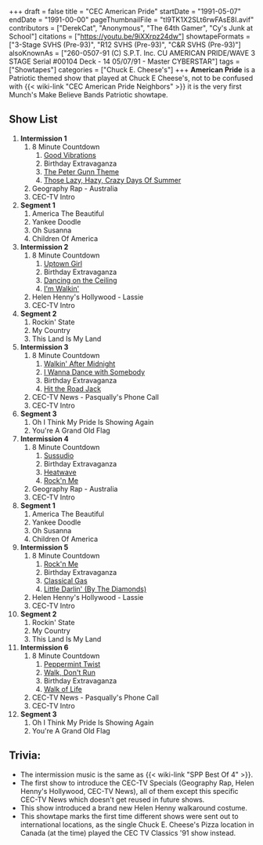 +++
draft = false
title = "CEC American Pride"
startDate = "1991-05-07"
endDate = "1991-00-00"
pageThumbnailFile = "tl9TK1X2SLt6rwFAsE8I.avif"
contributors = ["DerekCat", "Anonymous", "The 64th Gamer", "Cy's Junk at School"]
citations = ["https://youtu.be/9iXXrpz24dw"]
showtapeFormats = ["3-Stage SVHS (Pre-93)", "R12 SVHS (Pre-93)", "C&R SVHS (Pre-93)"]
alsoKnownAs = ["260-0507-91 (C) S.P.T. Inc. CU AMERICAN PRIDE/WAVE 3 STAGE Serial #00104 Deck - 14 05/07/91 - Master CYBERSTAR"]
tags = ["Showtapes"]
categories = ["Chuck E. Cheese's"]
+++
**American Pride** is a Patriotic themed show that played at Chuck E Cheese's, not to be confused with {{< wiki-link "CEC American Pride Neighbors" >}} it is the very first Munch's Make Believe Bands Patriotic showtape.

## Show List

1.  **Intermission 1**
    1.  8 Minute Countdown
        1.  [Good Vibrations](https://en.wikipedia.org/wiki/Good_Vibrations)
        2.  Birthday Extravaganza
        3.  [The Peter Gunn Theme](https://en.wikipedia.org/wiki/Peter_Gunn_(song))
        4.  [Those Lazy, Hazy, Crazy Days Of Summer](https://en.wikipedia.org/wiki/Those_Lazy-Hazy-Crazy_Days_of_Summer_(song))
    2.  Geography Rap - Australia
    3.  CEC-TV Intro
2.  **Segment 1**
    1.  America The Beautiful
    2.  Yankee Doodle
    3.  Oh Susanna
    4.  Children Of America
3.  **Intermission 2**
    1.  8 Minute Countdown
        1.  [Uptown Girl](https://en.wikipedia.org/wiki/Uptown_Girl)
        2.  Birthday Extravaganza
        3.  [Dancing on the Ceiling](https://en.wikipedia.org/wiki/Dancing_on_the_Ceiling_(Lionel_Richie_song))
        4.  [I'm Walkin'](https://en.wikipedia.org/wiki/I%27m_Walkin%27)
    2.  Helen Henny's Hollywood - Lassie
    3.  CEC-TV Intro
4.  **Segment 2**
    1.  Rockin' State
    2.  My Country
    3.  This Land Is My Land
5.  **Intermission 3**
    1.  8 Minute Countdown
        1.  [Walkin' After Midnight](https://en.wikipedia.org/wiki/Walkin%27_After_Midnight)
        2.  [I Wanna Dance with Somebody](https://en.wikipedia.org/wiki/I_Wanna_Dance_with_Somebody_(Who_Loves_Me))
        3.  Birthday Extravaganza
        4.  [Hit the Road Jack](https://en.wikipedia.org/wiki/Hit_the_Road_Jack)
    2.  CEC-TV News - Pasqually's Phone Call
    3.  CEC-TV Intro
6.  **Segment 3**
    1.  Oh I Think My Pride Is Showing Again
    2.  You're A Grand Old Flag
7.  **Intermission 4**
    1.  8 Minute Countdown
        1.  [Sussudio](https://en.wikipedia.org/wiki/Sussudio)
        2.  Birthday Extravaganza
        3.  [Heatwave](https://en.wikipedia.org/wiki/Heat_Wave_(1963_song))
        4.  [Rock'n Me](https://en.wikipedia.org/wiki/Rock%27n_Me)
    2.  Geography Rap - Australia
    3.  CEC-TV Intro
8.  **Segment 1**
    1.  America The Beautiful
    2.  Yankee Doodle
    3.  Oh Susanna
    4.  Children Of America
9.  **Intermission 5**
    1.  8 Minute Countdown
        1.  [Rock'n Me](https://en.wikipedia.org/wiki/Rock%27n_Me)
        2.  Birthday Extravaganza
        3.  [Classical Gas](https://en.wikipedia.org/wiki/Classical_Gas)
        4.  [Little Darlin' (By The Diamonds)](https://en.wikipedia.org/wiki/Little_Darlin%27)
    2.  Helen Henny's Hollywood - Lassie
    3.  CEC-TV Intro
10. **Segment 2**
    1.  Rockin' State
    2.  My Country
    3.  This Land Is My Land
11. **Intermission 6**
    1.  8 Minute Countdown
        1.  [Peppermint Twist](https://en.wikipedia.org/wiki/Peppermint_Twist)
        2.  [Walk, Don't Run](https://en.wikipedia.org/wiki/Walk,_Don%27t_Run_(instrumental))
        3.  Birthday Extravaganza
        4.  [Walk of Life](https://en.wikipedia.org/wiki/Walk_of_Life)
    2.  CEC-TV News - Pasqually's Phone Call
    3.  CEC-TV Intro
12. **Segment 3**
    1.  Oh I Think My Pride Is Showing Again
    2.  You're A Grand Old Flag

## Trivia:

- The intermission music is the same as {{< wiki-link "SPP Best Of 4" >}}.
- The first show to introduce the CEC-TV Specials (Geography Rap, Helen Henny's Hollywood, CEC-TV News), all of them except this specific CEC-TV News which doesn't get reused in future shows.
- This show introduced a brand new Helen Henny walkaround costume.
- This showtape marks the first time different shows were sent out to international locations, as the single Chuck E. Cheese's Pizza location in Canada (at the time) played the CEC TV Classics '91 show instead.
